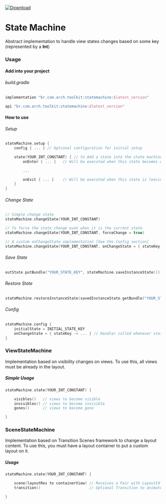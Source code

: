 [ ![Download](https://api.bintray.com/packages/methe/arch-toolkit/statemachine/images/download.svg) ](https://bintray.com/methe/arch-toolkit/statemachine/_latestVersion)

# State Machine

Abstract implementation to handle view states changes based on some key (represented by a **Int**)

### Usage

#### Add into your project

###### build.gradle
```groovy
implementation "br.com.arch.toolkit:statemachine:$latest_version"
```

```groovy
api "br.com.arch.toolkit:statemachine:$latest_version"
```

#### How to use

###### Setup
```kotlin
stateMachine.setup {
    config { ... } // Optional configuration for initial setup

    state(YOUR_INT_CONSTANT) { // to Add a state into the state machine
        onEnter { ... }   // Will be executed when this state becomes Active

        ...

        onExit { ... }    // Will be executed when this state is leaving
    }
}
```

###### Change State
```kotlin
// Simple change state
stateMachine.changeState(YOUR_INT_CONSTANT)

// To force the state change even when it is the current state
stateMachine.changeState(YOUR_INT_CONSTANT, forceChange = true)

// A custom onChangeState implementation [See the Config section]
stateMachine.changeState(YOUR_INT_CONSTANT, onChangeState = { stateKey -> ... })
```

###### Save State

```kotlin
outState.putBundle("YOUR_STATE_KEY", stateMachine.saveInstanceState())
```

###### Restore State

```kotlin
stateMachine.restoreInstanceState(savedInstanceState.getBundle("YOUR_STATE_KEY"))
```

###### Config
```kotlin
stateMachine.config {
    initialState = INITIAL_STATE_KEY
    onChangeState = { stateKey -> ... } // Handler called whenever state becomes active
}
```


### ViewStateMachine

Implementation based on visibility changes on views.
To use this, all views must be already in the layout.

##### Simple Usage

```kotlin
stateMachine.state(YOUR_INT_CONSTANT) {

    visibles()   // views to become visible
    invisibles() // views to become invisible
    gones()      // views to become gone

}
```

### SceneStateMachine

Implementation based on Transition Scenes framework to change a layout content.
To use this, you must have a layout container to put a custom layout on it.

##### Usage

```kotlin
stateMachine.state(YOUR_INT_CONSTANT) {

    scene(layoutRes to containerView) // Receives a Pair with LayoutId and the container ViewGroup to inflate the layout on it
    transition()                      // Optional Transition to animate the scene change

}
```
